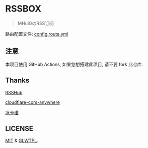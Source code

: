 # RSSBOX
 
 >MHuiGのRSS订阅

 路由配置文件: [config.route.yml](config.route.yml)

## 注意

本项目使用 GitHub Actions, 如果您想搭建此项目, 请不要 fork 此仓库.

## Thanks

[RSSHub](https://github.com/DIYgod/RSSHub)

[cloudflare-cors-anywhere](https://github.com/Zibri/cloudflare-cors-anywhere)

[冰卡诺](https://zfe.space/)

## LICENSE

[MIT](https://github.com/MHG-LAB/RSSBOX/blob/main/LICENSE) & [GLWTPL](https://github.com/me-shaon/GLWTPL/blob/master/translations/LICENSE_zh-CN).